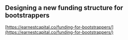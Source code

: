 ## Designing a new funding structure for bootstrappers
  
  [https://earnestcapital.co/funding-for-bootstrappers/](https://earnestcapital.co/funding-for-bootstrappers/)